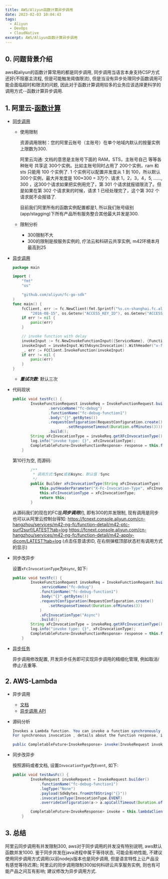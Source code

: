 ```yaml
---
title: AWS/Aliyun函数计算异步调用
date: 2023-02-03 10:04:43
tags:
  - Aliyun
  - DevOps
  - CloudNative
excerpt: AWS/Aliyun函数计算异步调用
---
```

## 0. 问题背景介绍
aws和aliyun的函数计算常用的都是同步调用, 同步调用当语言本身支持CSP方式还好(不阻塞主流程, 但是可能触发阈值限流), 但是当没有异步处理同步函数调用可能会面临超时和限流的问题, 因此对于函数计算调用较多的业务应该选择更科学的调用方式--函数计算异步调用.

## 1. 阿里云-[函数计算](https://help.aliyun.com/product/50980.html)

- [同步调用](https://help.aliyun.com/document_detail/52878.html)

  - 使用限制

    资源调用限制：您的阿里云账号（主账号）在单个地域内默认的按量实例上限数为300.

    阿里云沟通: 文档的意思是主账号下面的 RAM，STS，主账号自己 等等各种账号 共享这 300个实例。比如主账号同时占用了 200个实例，ram 和 sts 只能用 100 个实例了. 1 个实例可以配置并发度从 1 到 100，所以默认 300个实例，最大并发度是 100*300 = 3万个. 请求 1，2，3，4，5, ......, 300 ，这300个请求如果把实例用完了，第 301 个请求就报错限流了。但是如果在第 302 个请求来的时候，请求 1 已经处理完了，这个第 302 个请求就不会报错了.

    目前我们阿里所有的函数实例配置都是1, 所以我们账号级别(app/stagging)下所有产品所有服务整合其他最大并发是300.

  - 限制分析

    - 300限制不大
    - 300的限制是按服务实例的, 疗法云和科研云共享实例, m42环境本月最高到25

- [异步调用](https://help.aliyun.com/document_detail/181866.html)

  ```go
  package main
  
  import (
      "fmt"
      "os"
  
      "github.com/aliyun/fc-go-sdk"
  )
  func main() {
      fcClient, err := fc.NewClient(fmt.Sprintf("%s.cn-shanghai.fc.aliyuncs.com", os.Getenv("ACCOUNT_ID")),
          "2016-08-15", os.Getenv("ACCESS_KEY_ID"), os.Getenv("ACCESS_KEY_ID_SECRET"))
      if err != nil {
          panic(err)
      }
  
      // invoke function with delay
      invokeInput := fc.NewInvokeFunctionInput({ServiceName}, {FunctionName}).WithPayload({payload})
      invokeInput = invokeInput.WithAsyncInvocation().WithHeader("x-fc-async-delay", "200")
      _, err := FCClient.InvokeFunction(invokeInput)
      if err != nil {
          panic(err)
      }
  }
  ```

  - ***重试次数***: 默认三次

- 代码现状

  ```java
  public void testFc() {
          InvokeFunctionRequest invokeReq = InvokeFunctionRequest.builder()
                  .serviceName("fc-debug")
                  .functionName("fc-debug-function1")
                  .body("{}".getBytes())
                  .requestConfiguration(RequestConfiguration.create()
                          .setResponseTimeout(Duration.ofMinutes(3)))
                  .build();
          String xFcInvocationType = invokeReq.getXFcInvocationType();
          log.info("invoke type: {}", xFcInvocationType);
          CompletableFuture<InvokeFunctionResponse> response = this.fcClient.invokeFunction(invokeReq);
      }
  ```

  第10行为空, 而源码:

  ```java
          /**
           * 调用方式:Sync或者Async，默认值：Sync
           */
          public Builder xFcInvocationType(String xFcInvocationType) {
              this.putHeaderParameter("X-Fc-Invocation-Type", xFcInvocationType);
              this.xFcInvocationType = xFcInvocationType;
              return this;
          }
  ```

  从源码我们的现在的FC是***同步调用***的, 即有300的并发限制, 现有调用是同步也可以从阿里云控制台得知: 
  https://fcnext.console.aliyun.com/cn-hangzhou/services/m42-ng-fc/function-detail/m42-ptc-surf2surf/LATEST?tab=log 
  https://fcnext.console.aliyun.com/cn-hangzhou/services/m42-ng-fc/function-detail/m42-apply-dicom/LATEST?tab=log
  (点击任意请求ID, 在右侧弹框顶部状态栏有调用方式的显示)

- 同步改异步

  设置`xFcInvocationType`为`Async`, 如下:

  ```java
  public void testFc() {
          InvokeFunctionRequest invokeReq = InvokeFunctionRequest.builder()
              .serviceName("fc-debug")
              .functionName("fc-debug-function1")
              .body("{}".getBytes())
              .requestConfiguration(RequestConfiguration.create()
                  .setResponseTimeout(Duration.ofMinutes(3))
              )
              .xFcInvocationType("Async")
              .build();
          String xFcInvocationType = invokeReq.getXFcInvocationType();
          log.info("invoke type: {}", xFcInvocationType);
          CompletableFuture<InvokeFunctionResponse> response = this.fcClient.invokeFunction(invokeReq);
      }
  ```

- [异步任务](https://help.aliyun.com/document_detail/372531.html)

  异步调用修改配置, 开发异步任务即可实现异步调用的精细化管理, 例如取消/停止/去重等.

## 2. AWS-Lambda

- 异步调用

  - [文档](https://docs.aws.amazon.com/lambda/latest/dg/invocation-async.html)
  - [异步调用 API](https://docs.aws.amazon.com/lambda/latest/dg/API_Invoke.html)

- 源码分析

  ```java
  Invokes a Lambda function. You can invoke a function synchronously (and wait for the response), or asynchronously. To invoke a function asynchronously, set InvocationType to Event.
  For synchronous invocation , details about the function response, including errors, are included in the response body and headers. For either invocation type, you can find more information in the execution log  and trace .
  
  public CompletableFuture<InvokeResponse> invoke(InvokeRequest invokeRequest) {
  ```

- 同步改异步

  按照源码或者文档, 设置`InvocationType`为`Event`, 如下:

  ```java
  public void testAwsFc() {
          InvokeRequest invokeRequest = InvokeRequest.builder()
              .functionName("fc-debug-function1")
              .logType("None")
              .payload(SdkBytes.fromUtf8String("{}"))
              .invocationType(InvocationType.EVENT)
              .overrideConfiguration(a-> a.apiCallTimeout(Duration.ofMinutes(3)).build()).build();
  
          CompletableFuture<InvokeResponse> invoke = this.lambdaClient.invoke(invokeRequest);
      }
  ```

## 3. 总结

阿里云同步调用有并发限制300, aws对于同步调用的并发没有特别说明, aws默认函数并发1000. 鉴于同步并发在java进程中属于等待状态, 可能会影响性能, 不建议使用同步调用方式调用(以前nodejs版本也是同步调用, 但是语言特性上让产品没有感觉等待迟滞); 阿里云的同步调用限制300如何科研云共享服务实例, 则也有可能产品之间互有影响; 建议修改为异步调用方式.


